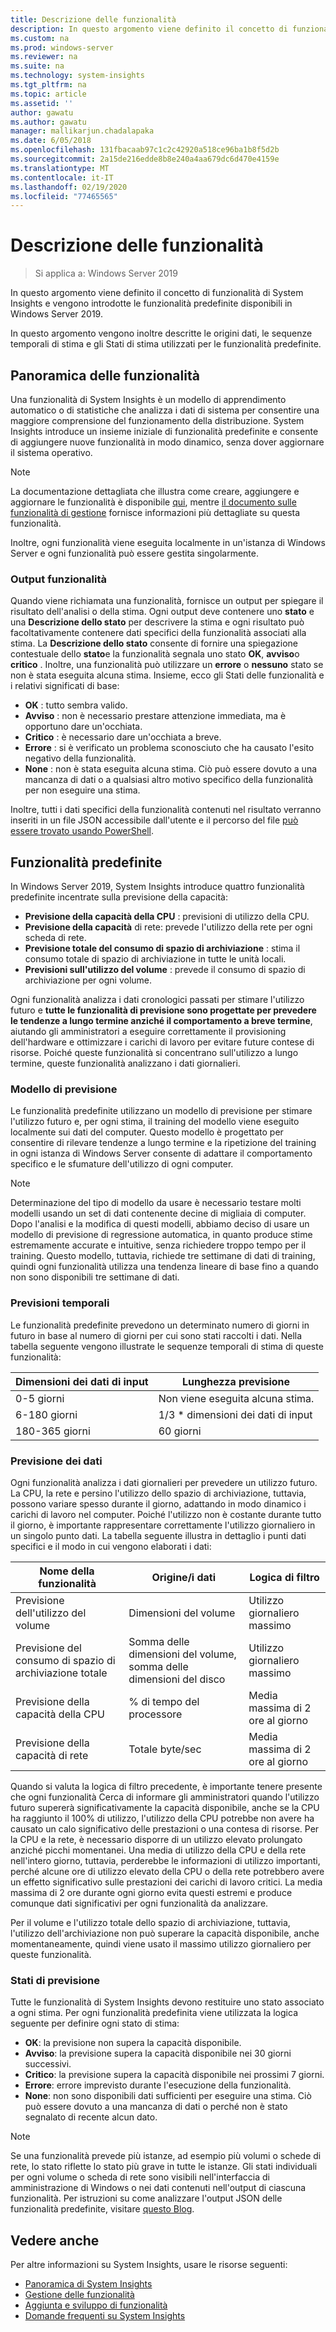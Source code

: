 ```yaml
---
title: Descrizione delle funzionalità
description: In questo argomento viene definito il concetto di funzionalità di System Insights e vengono introdotte le funzionalità predefinite disponibili in Windows Server 2019.
ms.custom: na
ms.prod: windows-server
ms.reviewer: na
ms.suite: na
ms.technology: system-insights
ms.tgt_pltfrm: na
ms.topic: article
ms.assetid: ''
author: gawatu
ms.author: gawatu
manager: mallikarjun.chadalapaka
ms.date: 6/05/2018
ms.openlocfilehash: 131fbacaab97c1c2c42920a518ce96ba1b8f5d2b
ms.sourcegitcommit: 2a15de216edde8b8e240a4aa679dc6d470e4159e
ms.translationtype: MT
ms.contentlocale: it-IT
ms.lasthandoff: 02/19/2020
ms.locfileid: "77465565"
---
```

# <a name="understanding-capabilities"></a>Descrizione delle funzionalità

>Si applica a: Windows Server 2019

In questo argomento viene definito il concetto di funzionalità di System Insights e vengono introdotte le funzionalità predefinite disponibili in Windows Server 2019. 

In questo argomento vengono inoltre descritte le origini dati, le sequenze temporali di stima e gli Stati di stima utilizzati per le funzionalità predefinite. 

## <a name="capability-overview"></a>Panoramica delle funzionalità
Una funzionalità di System Insights è un modello di apprendimento automatico o di statistiche che analizza i dati di sistema per consentire una maggiore comprensione del funzionamento della distribuzione. System Insights introduce un insieme iniziale di funzionalità predefinite e consente di aggiungere nuove funzionalità in modo dinamico, senza dover aggiornare il sistema operativo. 

>[!NOTE]
>La documentazione dettagliata che illustra come creare, aggiungere e aggiornare le funzionalità è disponibile [qui](adding-and-developing-capabilities.md), mentre [il documento sulle funzionalità di gestione](managing-capabilities.md) fornisce informazioni più dettagliate su questa funzionalità.

Inoltre, ogni funzionalità viene eseguita localmente in un'istanza di Windows Server e ogni funzionalità può essere gestita singolarmente.

### <a name="capability-outputs"></a>Output funzionalità
Quando viene richiamata una funzionalità, fornisce un output per spiegare il risultato dell'analisi o della stima. Ogni output deve contenere uno **stato** e una **Descrizione dello stato** per descrivere la stima e ogni risultato può facoltativamente contenere dati specifici della funzionalità associati alla stima. La **Descrizione dello stato** consente di fornire una spiegazione contestuale dello **stato**e la funzionalità segnala uno stato **OK**, **avviso**o **critico** . Inoltre, una funzionalità può utilizzare un **errore** o **nessuno** stato se non è stata eseguita alcuna stima. Insieme, ecco gli Stati delle funzionalità e i relativi significati di base: 

- **OK** : tutto sembra valido.
- **Avviso** : non è necessario prestare attenzione immediata, ma è opportuno dare un'occhiata. 
- **Critico** : è necessario dare un'occhiata a breve. 
- **Errore** : si è verificato un problema sconosciuto che ha causato l'esito negativo della funzionalità. 
- **None** : non è stata eseguita alcuna stima. Ciò può essere dovuto a una mancanza di dati o a qualsiasi altro motivo specifico della funzionalità per non eseguire una stima. 

Inoltre, tutti i dati specifici della funzionalità contenuti nel risultato verranno inseriti in un file JSON accessibile dall'utente e il percorso del file [può essere trovato usando PowerShell](https://docs.microsoft.com/windows-server/manage/system-insights/managing-capabilities#retrieving-capability-results). 

## <a name="default-capabilities"></a>Funzionalità predefinite
In Windows Server 2019, System Insights introduce quattro funzionalità predefinite incentrate sulla previsione della capacità:

- **Previsione della capacità della CPU** : previsioni di utilizzo della CPU. 
- **Previsione della capacità** di rete: prevede l'utilizzo della rete per ogni scheda di rete. 
- **Previsione totale del consumo di spazio di archiviazione** : stima il consumo totale di spazio di archiviazione in tutte le unità locali. 
- **Previsioni sull'utilizzo del volume** : prevede il consumo di spazio di archiviazione per ogni volume.

Ogni funzionalità analizza i dati cronologici passati per stimare l'utilizzo futuro e **tutte le funzionalità di previsione sono progettate per prevedere le tendenze a lungo termine anziché il comportamento a breve termine**, aiutando gli amministratori a eseguire correttamente il provisioning dell'hardware e ottimizzare i carichi di lavoro per evitare future contese di risorse. Poiché queste funzionalità si concentrano sull'utilizzo a lungo termine, queste funzionalità analizzano i dati giornalieri. 

### <a name="forecasting-model"></a>Modello di previsione
Le funzionalità predefinite utilizzano un modello di previsione per stimare l'utilizzo futuro e, per ogni stima, il training del modello viene eseguito localmente sui dati del computer. Questo modello è progettato per consentire di rilevare tendenze a lungo termine e la ripetizione del training in ogni istanza di Windows Server consente di adattare il comportamento specifico e le sfumature dell'utilizzo di ogni computer.

>[!NOTE]
>Determinazione del tipo di modello da usare è necessario testare molti modelli usando un set di dati contenente decine di migliaia di computer. Dopo l'analisi e la modifica di questi modelli, abbiamo deciso di usare un modello di previsione di regressione automatica, in quanto produce stime estremamente accurate e intuitive, senza richiedere troppo tempo per il training. Questo modello, tuttavia, richiede tre settimane di dati di training, quindi ogni funzionalità utilizza una tendenza lineare di base fino a quando non sono disponibili tre settimane di dati.

### <a name="forecasting-timelines"></a>Previsioni temporali
Le funzionalità predefinite prevedono un determinato numero di giorni in futuro in base al numero di giorni per cui sono stati raccolti i dati. Nella tabella seguente vengono illustrate le sequenze temporali di stima di queste funzionalità:

| Dimensioni dei dati di input | Lunghezza previsione |
| --------------- | --------------- |
| 0-5 giorni | Non viene eseguita alcuna stima. |
| 6-180 giorni | 1/3 * dimensioni dei dati di input |
| 180-365 giorni | 60 giorni | 

### <a name="forecasting-data"></a>Previsione dei dati
Ogni funzionalità analizza i dati giornalieri per prevedere un utilizzo futuro. La CPU, la rete e persino l'utilizzo dello spazio di archiviazione, tuttavia, possono variare spesso durante il giorno, adattando in modo dinamico i carichi di lavoro nel computer. Poiché l'utilizzo non è costante durante tutto il giorno, è importante rappresentare correttamente l'utilizzo giornaliero in un singolo punto dati. La tabella seguente illustra in dettaglio i punti dati specifici e il modo in cui vengono elaborati i dati:


| Nome della funzionalità | Origine/i dati | Logica di filtro |
| --------------- | -------------- | ---------------- |
 Previsione dell'utilizzo del volume          | Dimensioni del volume                    | Utilizzo giornaliero massimo              
 Previsione del consumo di spazio di archiviazione totale   | Somma delle dimensioni del volume, somma delle dimensioni del disco              | Utilizzo giornaliero massimo             
 Previsione della capacità della CPU                | % di tempo del processore  | Media massima di 2 ore al giorno   
 Previsione della capacità di rete         | Totale byte/sec         | Media massima di 2 ore al giorno  

Quando si valuta la logica di filtro precedente, è importante tenere presente che ogni funzionalità Cerca di informare gli amministratori quando l'utilizzo futuro supererà significativamente la capacità disponibile, anche se la CPU ha raggiunto il 100% di utilizzo, l'utilizzo della CPU potrebbe non avere ha causato un calo significativo delle prestazioni o una contesa di risorse. Per la CPU e la rete, è necessario disporre di un utilizzo elevato prolungato anziché picchi momentanei. Una media di utilizzo della CPU e della rete nell'intero giorno, tuttavia, perderebbe le informazioni di utilizzo importanti, perché alcune ore di utilizzo elevato della CPU o della rete potrebbero avere un effetto significativo sulle prestazioni dei carichi di lavoro critici. La media massima di 2 ore durante ogni giorno evita questi estremi e produce comunque dati significativi per ogni funzionalità da analizzare.

Per il volume e l'utilizzo totale dello spazio di archiviazione, tuttavia, l'utilizzo dell'archiviazione non può superare la capacità disponibile, anche momentaneamente, quindi viene usato il massimo utilizzo giornaliero per queste funzionalità. 

### <a name="forecasting-statuses"></a>Stati di previsione
Tutte le funzionalità di System Insights devono restituire uno stato associato a ogni stima. Per ogni funzionalità predefinita viene utilizzata la logica seguente per definire ogni stato di stima:
- **OK**: la previsione non supera la capacità disponibile.
- **Avviso**: la previsione supera la capacità disponibile nei 30 giorni successivi. 
- **Critico**: la previsione supera la capacità disponibile nei prossimi 7 giorni. 
- **Errore**: errore imprevisto durante l'esecuzione della funzionalità. 
- **None**: non sono disponibili dati sufficienti per eseguire una stima. Ciò può essere dovuto a una mancanza di dati o perché non è stato segnalato di recente alcun dato.

>[!NOTE]
>Se una funzionalità prevede più istanze, ad esempio più volumi o schede di rete, lo stato riflette lo stato più grave in tutte le istanze. Gli stati individuali per ogni volume o scheda di rete sono visibili nell'interfaccia di amministrazione di Windows o nei dati contenuti nell'output di ciascuna funzionalità. Per istruzioni su come analizzare l'output JSON delle funzionalità predefinite, visitare [questo Blog](https://aka.ms/systeminsights-mitigationscripts). 


## <a name="see-also"></a>Vedere anche
Per altre informazioni su System Insights, usare le risorse seguenti:

- [Panoramica di System Insights](overview.md)
- [Gestione delle funzionalità](managing-capabilities.md)
- [Aggiunta e sviluppo di funzionalità](adding-and-developing-capabilities.md)
- [Domande frequenti su System Insights](faq.md)
